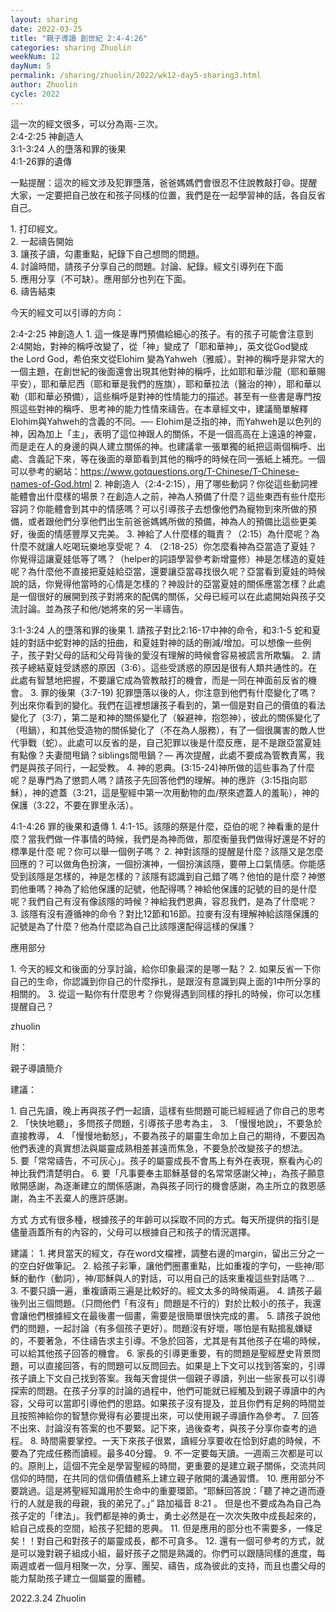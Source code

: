 ```yaml
---
layout: sharing
date: 2022-03-25
title: "親子導讀 創世紀 2:4-4:26"
categories: sharing Zhuolin
weekNum: 12
dayNum: 5
permalink: /sharing/zhuolin/2022/wk12-day5-sharing3.html
author: Zhuolin
cycle: 2022
---
```


這一次的經文很多，可以分為兩-三次。  
2:4-2:25 神創造人  
3:1-3:24 人的墮落和罪的後果  
4:1-26罪的遺傳

一點提醒：這次的經文涉及犯罪墮落，爸爸媽媽們會很忍不住說教敲打😄。提醒大家，一定要把自己放在和孩子同樣的位置，我們是在一起學習神的話，各自反省自己。

1. 打印經文。  
2. 一起禱告開始  
3. 讓孩子讀，勾畫重點，紀錄下自己想問的問題。  
4. 討論時間，請孩子分享自己的問題。討論、紀錄。經文引導列在下面  
5. 應用分享（不可缺）。應用部分也列在下面。  
6. 禱告結束

今天的經文可以引導的方向：

2:4-2:25 神創造人
1. 這一條是專門預備給細心的孩子。有的孩子可能會注意到2:4開始，對神的稱呼改變了，從「神」變成了「耶和華神」，英文從God變成the Lord God，希伯來文從Elohim 變為Yahweh（雅威）。對神的稱呼是非常大的一個主題，在創世紀的後面還會出現其他對神的稱呼，比如耶和華沙龍（耶和華賜平安），耶和華尼西（耶和華是我們的旌旗），耶和華拉法（醫治的神），耶和華以勒（耶和華必預備），這些稱呼是對神的性情能力的描述。甚至有一些書是專門按照這些對神的稱呼、思考神的能力性情來禱告。在本章經文中，建議簡單解釋Elohim與Yahweh的含義的不同。—- Elohim是泛指的神，而Yahweh是以色列的神，因為加上「主」，表明了這位神跟人的關係，不是一個高高在上遠遠的神靈，而是走在人的身邊的與人建立關係的神。也建議拿一張單獨的紙把這兩個稱呼、出處、含義記下來，等在後面的章節看到其他的稱呼的時候在同一張紙上補充。一個可以參考的網站：https://www.gotquestions.org/T-Chinese/T-Chinese-names-of-God.html
2. 神創造人（2:4-2:15），用了哪些動詞？你從這些動詞裡能體會出什麼樣的場景？在創造人之前，神為人預備了什麼？這些東西有些什麼形容詞？你能體會到其中的情感嗎？可以引導孩子去想像他們為寵物到來所做的預備，或者跟他們分享他們出生前爸爸媽媽所做的預備，神為人的預備比這些更美好，後面的情感豐厚又完美。
3. 神給了人什麼樣的職責？（2:15）為什麼呢？為什麼不就讓人吃喝玩樂地享受呢？
4. （2:18-25）你怎麼看神為亞當造了夏娃？你覺得這讓夏娃低等了嗎？（helper的詞語學習參考新增靈修）神是怎樣造的夏娃呢？為什麼他不直接把夏娃給亞當，還要讓亞當尋找很久呢？亞當看到夏娃的時候說的話，你覺得他當時的心情是怎樣的？神設計的亞當夏娃的關係應當怎樣？此處是一個很好的展開到孩子對將來的配偶的關係，父母已經可以在此處開始與孩子交流討論。並為孩子和他/她將來的另一半禱告。

3:1-3:24 人的墮落和罪的後果
1. 請孩子對比2:16-17中神的命令，和3:1-5 蛇和夏娃的對話中蛇對神的話的扭曲，和夏娃對神的話的刪減/增加。可以想像一些例子，孩子對父母的話和父母背後的愛沒有理解的時候會容易被謊言所欺騙。
2. 請孩子總結夏娃受誘惑的原因（3:6）。這些受誘惑的原因是很有人類共通性的。在此處有智慧地把握，不要讓它成為管教敲打的機會，而是一同在神面前反省的機會。
3. 罪的後果（3:7-19) 犯罪墮落以後的人，你注意到他們有什麼變化了嗎？列出來你看到的變化。我們在這裡想讓孩子看到的，第一個是對自己的價值的看法變化了（3:7），第二是和神的關係變化了（躲避神，抱怨神），彼此的關係變化了（甩鍋），和其他受造物的關係變化了（不在為人服務），有了一個很厲害的敵人世代爭戰（蛇）。此處可以反省的是，自己犯罪以後是什麼反應，是不是跟亞當夏娃有點像？夫妻間甩鍋？siblings間甩鍋？— 再次提醒，此處不要成為管教責罵，我們是與孩子同行，一起受教。
4. 神的恩典。(3:15-24)神所做的這些事為了什麼呢？是專門為了懲罰人嗎？請孩子先回答他們的理解。神的應許（3:15指向耶穌），神的遮蓋（3:21，這是聖經中第一次用動物的血/祭來遮蓋人的羞恥），神的保護（3:22，不要在罪里永活）。

4:1-4:26 罪的後果和遺傳
1. 4:1-15。該隱的祭是什麼，亞伯的呢？神看重的是什麼？當我們做一件事情的時候，我們是為神而做，那麼衡量我們做得好還是不好的標準是什麼 呢？你可以舉一個例子嗎？
2. 神對該隱的提醒是什麼？該隱又是怎麼回應的？可以做角色扮演，一個扮演神，一個扮演該隱，要帶上口氣情感。你能感受到該隱是怎樣的，神是怎樣的？該隱有認識到自己錯了嗎？他怕的是什麼？神懲罰他重嗎？神為了給他保護的記號，他配得嗎？神給他保護的記號的目的是什麼呢？我們自己有沒有像該隱的時候？神給我們恩典，容忍我們，是為了什麼呢？
3. 該隱有沒有遵循神的命令？對比12節和16節。拉麥有沒有理解神給該隱保護的記號是為了什麼？他為什麼認為自己比該隱還配得這樣的保護？

應用部分

1. 今天的經文和後面的分享討論，給你印象最深的是哪一點？
2. 如果反省一下你自己的生命，你認識到你自己的什麼掙扎，是跟沒有意識到與上面的1中所分享的相關的。
3. 從這一點你有什麼思考？你覺得遇到同樣的掙扎的時候，你可以怎樣提醒自己？

zhuolin

附：

親子導讀簡介

建議：

1. 自己先讀，晚上再與孩子們一起讀，這樣有些問題可能已經經過了你自己的思考
2. 「快快地聽」，多問孩子問題，引導孩子思考為主，
3. 「慢慢地說」，不要急於直接教導，
4. 「慢慢地動怒」，不要為孩子的屬靈生命加上自己的期待，不要因為他們表達的真實想法與屬靈成熟相差甚遠而焦急，不要急於改變孩子的想法。
5. 要「常常禱告，不可灰心」。孩子的屬靈成長不會馬上有外在表現，察看內心的神比我們清楚明白。
6. 要「凡事要奉主耶穌基督的名常常感謝父神」，為孩子願意敞開感謝，為逐漸建立的關係感謝，為與孩子同行的機會感謝，為主所立的救恩感謝，為主不丟棄人的應許感謝。

方式
方式有很多種，根據孩子的年齡可以採取不同的方式。每天所提供的指引是儘量涵蓋所有的內容的，父母可以根據自己和孩子的情況選擇。

建議：
1. 拷貝當天的經文，存在word文檔裡，調整右邊的margin，留出三分之一的空白好做筆記。
2. 給孩子彩筆，讓他們圈畫重點，比如重複的字句，一些神/耶穌的動作（動詞），神/耶穌與人的對話，可以用自己的話來重複這些對話嗎？…
3. 不要只讀一遍，重複讀兩三遍是比較好的。經文太多的時候兩遍。
4. 請孩子最後列出三個問題。（只問他們「有沒有」問題是不行的）對於比較小的孩子，我還會讓他們根據經文在最後畫一個畫，需要是很簡單很快完成的畫。
5. 請孩子說他們的問題，一起討論（有多個孩子更好）。問題沒有好壞，哪怕是有點搗亂嫌疑的，不要著急，不住禱告求主引導。不急於回答，尤其是有其他孩子在場的時候，可以給其他孩子回答的機會。
6. 家長的引導更重要，有的問題是聖經歷史背景問題，可以直接回答，有的問題可以反問回去。如果是上下文可以找到答案的，引導孩子讀上下文自己找到答案。我每天會提供一個親子導讀，列出一些家長可以引導探索的問題。在孩子分享的討論的過程中，他們可能就已經觸及到親子導讀中的內容，父母可以當即引導他們的思路。如果孩子沒有提及，並且你們有足夠的時間並且按照神給你的智慧你覺得有必要提出來，可以使用親子導讀作為參考。
7. 回答不出來、討論沒有答案的也不要緊。記下來，過後查考，與孩子分享你查考的過程。
8. 時間需要掌控。一天下來孩子很累，讀經分享要收在恰到好處的時候，不要為了完成任務而讀經。最多40分鐘。
9. 不一定要每天讀。一週兩三次都是可以的。原則上，這個不完全是學習聖經的時間，更重要的是建立親子關係，交流共同信仰的時間，在共同的信仰價值體系上建立親子敞開的溝通習慣。
10. 應用部分不要跳過。這是將聖經知識用於生命中的重要環節。“耶穌回答說：「聽了神之道而遵行的人就是我的母親，我的弟兄了。」” 路加福音‬ ‭8:21‬ ‭。 但是也不要成為為自己為孩子定的「律法」。我們都是神的勇士，勇士必然是在一次次失敗中成長起來的，給自己成長的空間，給孩子犯錯的恩典。
11. 但是應用的部分也不需要多，一條足矣！！對自己和對孩子的屬靈成長，都不可貪多。
12. 還有一個可參考的方式，就是可以幾對親子組成小組，最好孩子之間是熟識的。你們可以跟隨同樣的進度，每兩週或者一個月相聚一次，分享、團契、禱告，成為彼此的支持，而且也盡父母的能力幫助孩子建立一個屬靈的團體。

2022.3.24
Zhuolin
